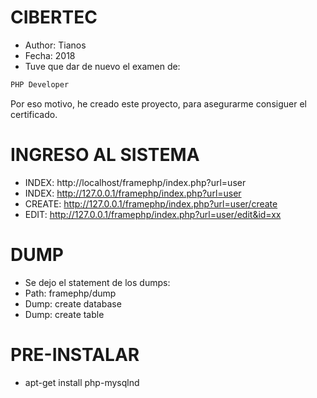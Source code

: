 CIBERTEC
========
* Author: Tianos
* Fecha: 2018
* Tuve que dar de nuevo el examen de:
```sh
PHP Developer
```
Por eso motivo, he creado este proyecto, para asegurarme consiguer el certificado.


INGRESO AL SISTEMA
==================
* INDEX: http://localhost/framephp/index.php?url=user
* INDEX: http://127.0.0.1/framephp/index.php?url=user
* CREATE: http://127.0.0.1/framephp/index.php?url=user/create
* EDIT: http://127.0.0.1/framephp/index.php?url=user/edit&id=xx


DUMP
==============
* Se dejo el statement de los dumps:
* Path: framephp/dump
* Dump: create database
* Dump: create table


PRE-INSTALAR
==============
* apt-get install php-mysqlnd



